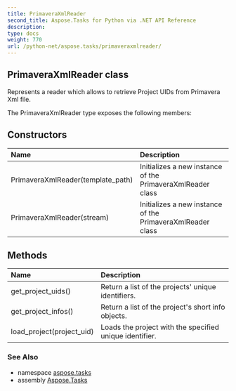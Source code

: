 ```yaml
---
title: PrimaveraXmlReader
second_title: Aspose.Tasks for Python via .NET API Reference
description: 
type: docs
weight: 770
url: /python-net/aspose.tasks/primaveraxmlreader/
---
```


## PrimaveraXmlReader class

Represents a reader which allows to retrieve Project UIDs from Primavera Xml file.

The PrimaveraXmlReader type exposes the following members:
## Constructors
| Name | Description |
| :- | :- |
|PrimaveraXmlReader(template_path)|Initializes a new instance of the PrimaveraXmlReader class|
|PrimaveraXmlReader(stream)|Initializes a new instance of the PrimaveraXmlReader class|
## Methods
| Name | Description |
| :- | :- |
|get_project_uids()|Return a list of the projects' unique identifiers.|
|get_project_infos()|Return a list of the project's short info objects.|
|load_project(project_uid)|Loads the project with the specified unique identifier.|

### See Also

* namespace [aspose.tasks](/tasks/python-net/aspose.tasks/)
* assembly [Aspose.Tasks](/tasks/python-net/)

